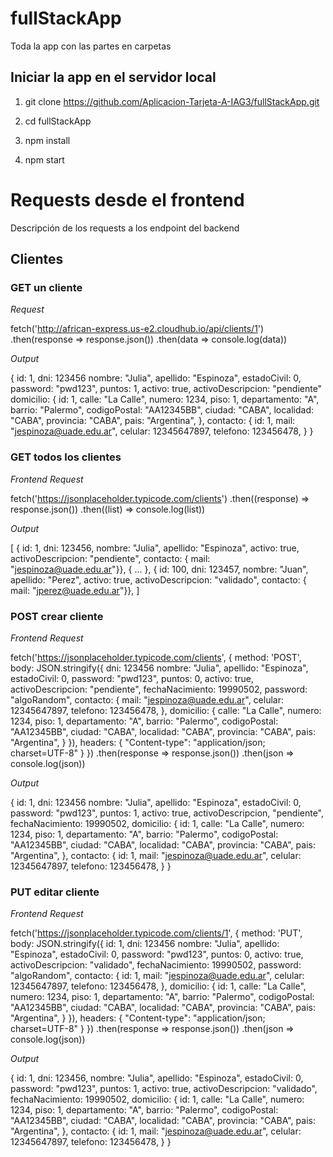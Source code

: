 # fullStackApp

Toda la app con las partes en carpetas

## Iniciar la app en el servidor local

1. git clone https://github.com/Aplicacion-Tarjeta-A-IAG3/fullStackApp.git

1. cd fullStackApp

1. npm install

1. npm start


# Requests desde el frontend

Descripción de los requests a los endpoint del backend

## Clientes

### GET un cliente

*Request*

fetch('http://african-express.us-e2.cloudhub.io/api/clients/1')
  .then(response => response.json())
  .then(data => console.log(data))

*Output*

{
  id: 1,
  dni: 123456
  nombre: "Julia",
  apellido: "Espinoza",
  estadoCivil: 0,
  password: "pwd123",
  puntos: 1,
  activo: true,
  activoDescripcion: "pendiente"
  domicilio: {
    id: 1,
    calle: "La Calle",
    numero: 1234,
    piso: 1,
    departamento: "A",
    barrio: "Palermo",
    codigoPostal: "AA12345BB",
    ciudad: "CABA",
    localidad: "CABA",
    provincia: "CABA",
    pais: "Argentina",
  },
  contacto: {
    id: 1,
    mail: "jespinoza@uade.edu.ar",
    celular: 12345647897,
    telefono: 123456478,
  }
}

### GET todos los clientes

*Frontend Request*

fetch('https://jsonplaceholder.typicode.com/clients')
  .then((response) => response.json())
  .then((list) => console.log(list))
  
*Output*

[
  { id: 1, dni: 123456, nombre: "Julia", apellido: "Espinoza", activo: true, activoDescripcion: "pendiente", contacto: { mail: "jespinoza@uade.edu.ar"}},
  { ... },
  { id: 100, dni: 123457, nombre: "Juan", apellido: "Perez", activo: true, activoDescripcion: "validado", contacto: { mail: "jperez@uade.edu.ar"}},
]

### POST crear cliente

*Frontend Request*

fetch('https://jsonplaceholder.typicode.com/clients', {
    method: 'POST',
    body: JSON.stringify({
      dni: 123456
      nombre: "Julia",
      apellido: "Espinoza",
      estadoCivil: 0,
      password: "pwd123",
      puntos: 0,
      activo: true,
      activoDescripcion: "pendiente",
      fechaNacimiento: 19990502,
      password: "algoRandom",
      contacto: {
        mail: "jespinoza@uade.edu.ar",
        celular: 12345647897,
        telefono: 123456478,
      },
      domicilio: {
        calle: "La Calle",
        numero: 1234,
        piso: 1,
        departamento: "A",
        barrio: "Palermo",
        codigoPostal: "AA12345BB",
        ciudad: "CABA",
        localidad: "CABA",
        provincia: "CABA",
        pais: "Argentina",
      }
    }),
    headers: {
      "Content-type": "application/json; charset=UTF-8"
    }
  })
  .then(response => response.json())
  .then(json => console.log(json))

*Output*

{
  id: 1,
  dni: 123456
  nombre: "Julia",
  apellido: "Espinoza",
  estadoCivil: 0,
  password: "pwd123",
  puntos: 1,
  activo: true,
  activoDescripcion, "pendiente",
  fechaNacimiento: 19990502,
  domicilio: {
    id: 1,
    calle: "La Calle",
    numero: 1234,
    piso: 1,
    departamento: "A",
    barrio: "Palermo",
    codigoPostal: "AA12345BB",
    ciudad: "CABA",
    localidad: "CABA",
    provincia: "CABA",
    pais: "Argentina",
  },
  contacto: {
    id: 1,
    mail: "jespinoza@uade.edu.ar",
    celular: 12345647897,
    telefono: 123456478,
  }
}

### PUT editar cliente

*Frontend Request*

fetch('https://jsonplaceholder.typicode.com/clients/1', {
    method: 'PUT',
    body: JSON.stringify({
      id: 1,
      dni: 123456
      nombre: "Julia",
      apellido: "Espinoza",
      estadoCivil: 0,
      password: "pwd123",
      puntos: 0,
      activo: true,
      activoDescripcion: "validado",
      fechaNacimiento: 19990502,
      password: "algoRandom",
      contacto: {
        id: 1,
        mail: "jespinoza@uade.edu.ar",
        celular: 12345647897,
        telefono: 123456478,
      },
      domicilio: {
        id: 1,
        calle: "La Calle",
        numero: 1234,
        piso: 1,
        departamento: "A",
        barrio: "Palermo",
        codigoPostal: "AA12345BB",
        ciudad: "CABA",
        localidad: "CABA",
        provincia: "CABA",
        pais: "Argentina",
      }
    }),
    headers: {
      "Content-type": "application/json; charset=UTF-8"
    }
  })
  .then(response => response.json())
  .then(json => console.log(json))

*Output*

{
  id: 1,
  dni: 123456,
  nombre: "Julia",
  apellido: "Espinoza",
  estadoCivil: 0,
  password: "pwd123",
  puntos: 1,
  activo: true,
  activoDescripcion: "validado",
  fechaNacimiento: 19990502,
  domicilio: {
    id: 1,
    calle: "La Calle",
    numero: 1234,
    piso: 1,
    departamento: "A",
    barrio: "Palermo",
    codigoPostal: "AA12345BB",
    ciudad: "CABA",
    localidad: "CABA",
    provincia: "CABA",
    pais: "Argentina",
  },
  contacto: {
    id: 1,
    mail: "jespinoza@uade.edu.ar",
    celular: 12345647897,
    telefono: 123456478,
  }
}

